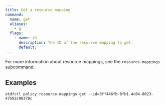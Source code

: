 ```yaml
---
title: Get a resource mapping
command:
  name: get
  aliases:
    - g
  flags:
    - name: id
      description: The ID of the resource mapping to get.
      default: ''
---
```


For more information about resource mappings, see the `resource-mappings` subcommand.

## Examples

```shell
otdfctl policy resource-mappings get --id=3ff446fb-8fb1-4c04-8023-47592c90370c
```

